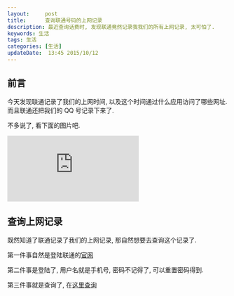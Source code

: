 ```yaml
---
layout:     post
title:      查询联通号码的上网记录
description: 最近查询话费时, 发现联通竟然记录我我们的所有上网记录, 太可怕了.
keywords: 生活
tags: 生活
categories: [生活]
updateDate:  13:45 2015/10/12
---
```



## 前言


今天发现联通记录了我们的上网时间, 以及这个时间通过什么应用访问了哪些网址.  
而且联通还把我们的 QQ 号记录下来了.  

不多说了, 看下面的图片吧.    

![联通网络记录](http://tiankonguse.com/lab/cloudLink/baidupan.php?url=/1915453531/1651663772.png)


## 查询上网记录


既然知道了联通记录了我们的上网记录, 那自然想要去查询这个记录了.  


第一件事自然是登陆联通的[官网](http://www.10010.com/ )


第二件事是登陆了, 用户名就是手机号, 密码不记得了, 可以重置密码得到.  

第三件事就是查询了, 在[这里查询](http://iservice.10010.com/e3/query/call_phont_record.html)


